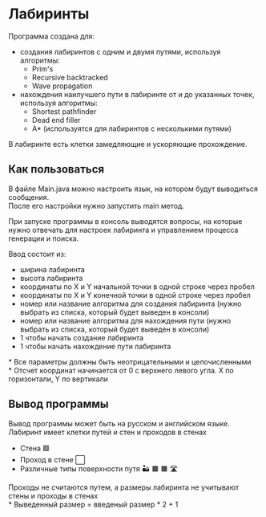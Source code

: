 # Лабиринты
Программа создана для: 
- создания лабиринтов с одним и двумя путями, используя алгоритмы:
  - Prim's
  - Recursive backtracked 
  - Wave propagation
- нахождения наилучшего пути в лабиринте от и до указанных точек, используя алгоритмы:
    - Shortest pathfinder
    - Dead end filler
    - A* (используятся для лабиринтов с несколькими путями)

В лабиринте есть клетки замедляющие и ускоряющие прохождение.

## Как пользоваться
В файле Main.java можно настроить язык, на котором будут выводиться сообщения.<br> 
После его настройки нужно запустить main метод.

При запуске программы в консоль выводятся вопросы, на которые нужно отвечать для настроек лабиринта и управлением процесса генерации и поиска.

Ввод состоит из:
- ширина лабиринта 
- высота лабиринта 
- координаты по X и Y начальной точки в одной строке через пробел
- координаты по X и Y конечной точки в одной строке через пробел
- номер или название алгоритма для создания лабиринта (нужно выбрать из списка, который будет выведен в консоли)
- номер или название алгоритма для нахождения пути (нужно выбрать из списка, который будет выведен в консоли)
- 1 чтобы начать создание лабиринта
- 1 чтобы начать нахождение пути лабиринта

\* Все параметры должны быть неотрицательными и целочисленными <br>
\* Отсчет координат начинается от 0 с верхнего левого угла. X по горизонтали, Y по вертикали

## Вывод программы
Вывод программы может быть на русском и английском языке.<br>
Лабиринт имеет клетки путей и стен и проходов в стенах
- Стена 🟩
- Проход в стене ⬜️
- Различные типы поверхности путя 🏜️ 🟫 🟧 🛣️

Проходы не считаются путем, а размеры лабиринта не учитывают стены и проходы в стенах<br>
\* Выведенный размер = введеный размер * 2 + 1
